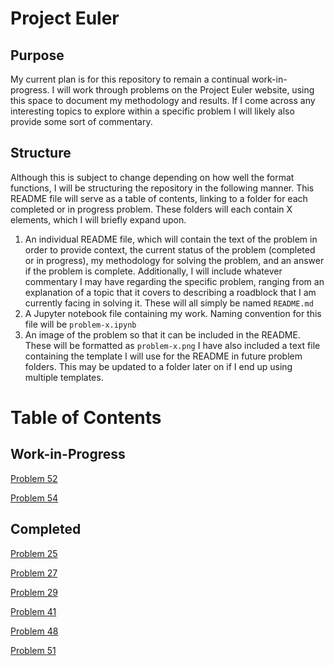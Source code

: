# Project Euler

## Purpose
My current plan is for this repository to remain a continual work-in-progress.  I will work through problems on the Project Euler website, using this space to document my methodology and results.  If I come across any interesting topics to explore within a specific problem I will likely also provide some sort of commentary.  

## Structure
Although this is subject to change depending on how well the format functions, I will be structuring the repository in the following manner.  This README file will serve as a table of contents, linking to a folder for each completed or in progress problem.  These folders will each contain X elements, which I will briefly expand upon.  
1.  An individual README file, which will contain the text of the problem in order to provide context, the current status of the problem (completed or in progress), my methodology for solving the problem, and an answer if the problem is complete.  Additionally, I will include whatever commentary I may have regarding the specific problem, ranging from an explanation of a topic that it covers to describing a roadblock that I am currently facing in solving it.  These will all simply be named `README.md`
2.  A Jupyter notebook file containing my work.  Naming convention for this file will be `problem-x.ipynb`
3.  An image of the problem so that it can be included in the README.  These will be formatted as `problem-x.png`
I have also included a text file containing the template I will use for the README in future problem folders.  This may be updated to a folder later on if I end up using multiple templates.

# Table of Contents

## Work-in-Progress 
[Problem 52](https://github.com/dvb2017/project-euler/tree/main/problem-52)

[Problem 54](https://github.com/dvb2017/project-euler/tree/main/problem-54)


## Completed
[Problem 25](https://github.com/dvb2017/project-euler/tree/main/problem-25)

[Problem 27](https://github.com/dvb2017/project-euler/tree/main/problem-27)

[Problem 29](https://github.com/dvb2017/project-euler/tree/main/problem-29)

[Problem 41](https://github.com/dvb2017/project-euler/tree/main/problem-41)

[Problem 48](https://github.com/dvb2017/project-euler/tree/main/problem-48)

[Problem 51](https://github.com/dvb2017/project-euler/tree/main/problem-51)




